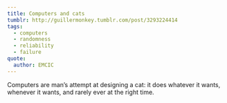 ```yaml
---
title: Computers and cats
tumblr: http://guillermonkey.tumblr.com/post/3293224414
tags:
  - computers
  - randomness
  - reliability
  - failure
quote:
  author: EMCIC
---
```


Computers are man’s attempt at designing a cat: it does whatever it wants, whenever it wants, and rarely ever at the right time.
